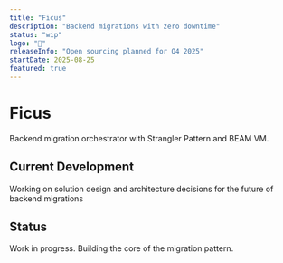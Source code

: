 ```yaml
---
title: "Ficus"
description: "Backend migrations with zero downtime"
status: "wip"
logo: "🌱"
releaseInfo: "Open sourcing planned for Q4 2025"
startDate: 2025-08-25
featured: true
---
```


# Ficus

Backend migration orchestrator with Strangler Pattern and BEAM VM.

## Current Development

Working on solution design and architecture decisions for the future of backend migrations

## Status

Work in progress. Building the core of the migration pattern.
